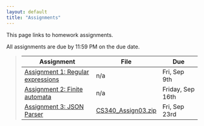 ```yaml
---
layout: default
title: "Assignments"
---
```


This page links to homework assignments.

All assignments are due by 11:59 PM on the due date.

> Assignment | File | Due
> ---------- | ---- | ---
> [Assignment 1: Regular expressions](assign01.html) | n/a | Fri, Sep 9th
> [Assignment 2: Finite automata](assign02.html) | n/a | Friday, Sep 16th
> [Assignment 3: JSON Parser](assign03.html) | [CS340\_Assign03.zip](CS340_Assign03.zip) | Fri, Sep 23rd

<!--
> [Assignment 4: Clojure MOOC](assign04.html) | n/a | Milestone 1: Monday, Oct 5th<br>Milestone 2: Monday, Oct 12th<br>Milestone 3: Thursday, Oct 22nd
> [Assignment 5: Boolean Function Synthesis](assign05.html) | n/a | Thursday, Oct 29th 
> [Assignment 6: Parsing, Part 1](assign06.html) | [CS340\_Assign06.zip](CS340_Assign06.zip) | Friday, Nov 6th 
> [Assignment 7: Parsing, Part 2](assign07.html) | [CS340\_Assign07.zip](CS340_Assign07.zip) | Wednesday, Nov 18th 
> [Assignment 8: Code Generation](assign08.html) | [CS340\_Assign08.zip](CS340_Assign08.zip) | Friday, Dec 11th 
-->
